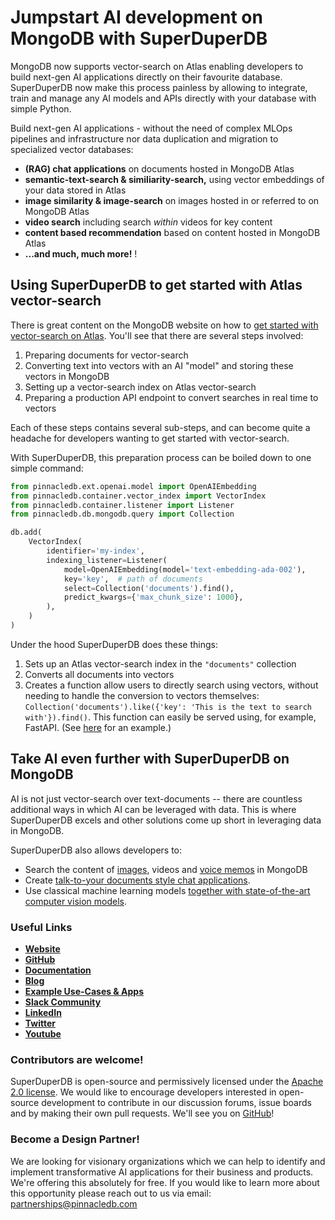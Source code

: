 # Jumpstart AI development on MongoDB with SuperDuperDB

MongoDB now supports vector-search on Atlas enabling developers to build next-gen AI applications directly on their favourite database. SuperDuperDB now make this process painless by allowing to integrate, train and manage any AI models and APIs directly with your database with simple Python.

Build next-gen AI applications - without the need of complex MLOps pipelines and infrastructure nor data duplication and migration to specialized vector databases:

- **(RAG) chat applications** on documents hosted in MongoDB Atlas
- **semantic-text-search & similiarity-search,** using vector embeddings of your data stored in Atlas 
- **image similarity & image-search** on images hosted in or referred to on MongoDB Atlas
- **video search** including search *within* videos for key content
- **content based recommendation** based on content hosted in MongoDB Atlas
- **...and much, much more!**
!

<!--truncate-->

## Using SuperDuperDB to get started with Atlas vector-search

There is great content on the MongoDB website on how to [get started with vector-search on Atlas](https://www.mongodb.com/library/vector-search/building-generative-ai-applications-using-mongodb). You'll see that there are several steps involved:

1. Preparing documents for vector-search
2. Converting text into vectors with an AI "model" and storing these vectors in MongoDB
3. Setting up a vector-search index on Atlas vector-search
4. Preparing a production API endpoint to convert searches in real time to vectors

Each of these steps contains several sub-steps, and can become quite a headache for developers wanting to get started with vector-search.

With SuperDuperDB, this preparation process can be boiled down to one simple command:

```python
from pinnacledb.ext.openai.model import OpenAIEmbedding
from pinnacledb.container.vector_index import VectorIndex
from pinnacledb.container.listener import Listener
from pinnacledb.db.mongodb.query import Collection

db.add(
    VectorIndex(
        identifier='my-index',
        indexing_listener=Listener(
            model=OpenAIEmbedding(model='text-embedding-ada-002'),
            key='key',  # path of documents
            select=Collection('documents').find(),
            predict_kwargs={'max_chunk_size': 1000},
        ),
    )
)
```

Under the hood SuperDuperDB does these things:

1. Sets up an Atlas vector-search index in the `"documents"` collection
2. Converts all documents into vectors
3. Creates a function allow users to directly search using vectors, without needing to handle the conversion to vectors themselves: `Collection('documents').like({'key': 'This is the text to search with'}).find()`. This function can easily be served using, for example, FastAPI. (See [here](https://docs.pinnacledb.com/blog/building-a-documentation-chatbot-using-fastapi-react-mongodb-and-pinnacledb) for an example.)

## Take AI even further with SuperDuperDB on MongoDB

AI is not just vector-search over text-documents -- there are countless additional ways in which AI can be leveraged with data. This is where SuperDuperDB excels and other solutions come up short in leveraging data in MongoDB. 

SuperDuperDB also allows developers to:

- Search the content of [images](https://docs.pinnacledb.com/docs/use_cases/items/multimodal_image_search_clip), videos and [voice memos](https://docs.pinnacledb.com/docs/use_cases/items/voice_memos) in MongoDB
- Create [talk-to-your documents style chat applications](https://docs.pinnacledb.com/blog/building-a-documentation-chatbot-using-fastapi-react-mongodb-and-pinnacledb).
- Use classical machine learning models [together with state-of-the-art computer vision models](https://docs.pinnacledb.com/docs/use_cases/items/resnet_features). 

### Useful Links

- **[Website](https://pinnacledb.com/)**
- **[GitHub](https://github.com/SuperDuperDB/pinnacledb)**
- **[Documentation](https://docs.pinnacledb.com/docs/docs/intro.html)**
- **[Blog](https://docs.pinnacledb.com/blog)**
- **[Example Use-Cases & Apps](https://docs.pinnacledb.com/docs/category/use-cases)**
- **[Slack Community](https://join.slack.com/t/pinnacledb/shared_invite/zt-1zuojj0k0-RjAYBs1TDsvEa7yaFGa6QA)**
- **[LinkedIn](https://www.linkedin.com/company/pinnacledb/)**
- **[Twitter](https://twitter.com/pinnacledb)**
- **[Youtube](https://www.youtube.com/@pinnacledb)**

### Contributors are welcome!

SuperDuperDB is open-source and permissively licensed under the [Apache 2.0 license](https://github.com/SuperDuperDB/pinnacledb/blob/main/LICENSE). We would like to encourage developers interested in open-source development to contribute in our discussion forums, issue boards and by making their own pull requests. We'll see you on [GitHub](https://github.com/SuperDuperDB/pinnacledb)!

### Become a Design Partner!

We are looking for visionary organizations which we can help to identify and implement transformative AI applications for their business and products. We're offering this absolutely for free. If you would like to learn more about this opportunity please reach out to us via email: partnerships@pinnacledb.com
